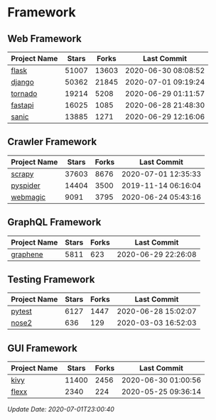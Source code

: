 # Framework

## Web Framework

| Project Name | Stars | Forks | Last Commit |
| ------------ | ----- | ----- | ----------- |
| [flask](https://github.com/pallets/flask) | 51007 | 13603 | 2020-06-30 08:08:52 |
| [django](https://github.com/django/django) | 50362 | 21845 | 2020-07-01 09:19:24 |
| [tornado](https://github.com/tornadoweb/tornado) | 19214 | 5208 | 2020-06-29 01:11:57 |
| [fastapi](https://github.com/tiangolo/fastapi) | 16025 | 1085 | 2020-06-28 21:48:30 |
| [sanic](https://github.com/huge-success/sanic) | 13885 | 1271 | 2020-06-29 12:16:06 |

## Crawler Framework

| Project Name | Stars | Forks | Last Commit |
| ------------ | ----- | ----- | ----------- |
| [scrapy](https://github.com/scrapy/scrapy) | 37603 | 8676 | 2020-07-01 12:35:33 |
| [pyspider](https://github.com/binux/pyspider) | 14404 | 3500 | 2019-11-14 06:16:04 |
| [webmagic](https://github.com/code4craft/webmagic) | 9091 | 3795 | 2020-06-24 05:43:16 |

## GraphQL Framework

| Project Name | Stars | Forks | Last Commit |
| ------------ | ----- | ----- | ----------- |
| [graphene](https://github.com/graphql-python/graphene) | 5811 | 623 | 2020-06-29 22:26:08 |

## Testing Framework

| Project Name | Stars | Forks | Last Commit |
| ------------ | ----- | ----- | ----------- |
| [pytest](https://github.com/pytest-dev/pytest) | 6127 | 1447 | 2020-06-28 15:02:07 |
| [nose2](https://github.com/nose-devs/nose2) | 636 | 129 | 2020-03-03 16:52:03 |

## GUI Framework

| Project Name | Stars | Forks | Last Commit |
| ------------ | ----- | ----- | ----------- |
| [kivy](https://github.com/kivy/kivy) | 11400 | 2456 | 2020-06-30 01:00:56 |
| [flexx](https://github.com/flexxui/flexx) | 2340 | 224 | 2020-05-25 09:36:14 |

*Update Date: 2020-07-01T23:00:40*